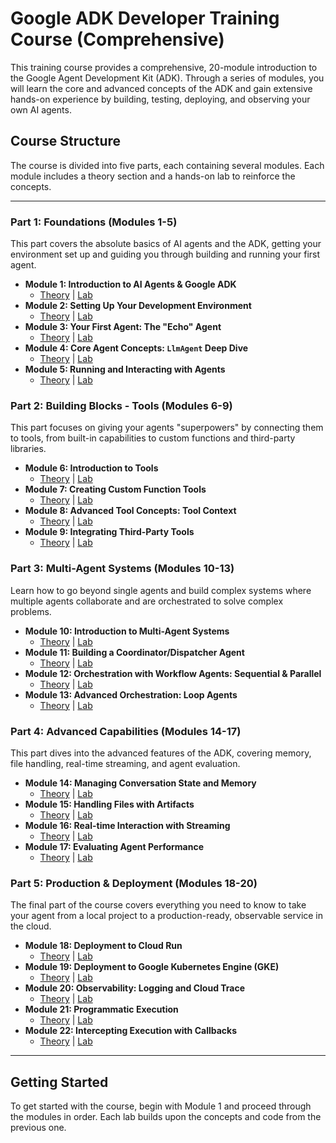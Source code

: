 # Google ADK Developer Training Course (Comprehensive)

This training course provides a comprehensive, 20-module introduction to the Google Agent Development Kit (ADK). Through a series of modules, you will learn the core and advanced concepts of the ADK and gain extensive hands-on experience by building, testing, deploying, and observing your own AI agents.

## Course Structure

The course is divided into five parts, each containing several modules. Each module includes a theory section and a hands-on lab to reinforce the concepts.

---

### Part 1: Foundations (Modules 1-5)

This part covers the absolute basics of AI agents and the ADK, getting your environment set up and guiding you through building and running your first agent.

*   **Module 1: Introduction to AI Agents & Google ADK**
    *   [Theory](./module01-intro-to-ai-agents/theory.md) | [Lab](./module01-intro-to-ai-agents/lab.md)
*   **Module 2: Setting Up Your Development Environment**
    *   [Theory](./module02-environment-setup/theory.md) | [Lab](./module02-environment-setup/lab.md)
*   **Module 3: Your First Agent: The "Echo" Agent**
    *   [Theory](./module03-first-agent-echo/theory.md) | [Lab](./module03-first-agent-echo/lab.md)
*   **Module 4: Core Agent Concepts: `LlmAgent` Deep Dive**
    *   [Theory](./module04-llmagent-deep-dive/theory.md) | [Lab](./module04-llmagent-deep-dive/lab.md)
*   **Module 5: Running and Interacting with Agents**
    *   [Theory](./module05-running-agents/theory.md) | [Lab](./module05-running-agents/lab.md)

### Part 2: Building Blocks - Tools (Modules 6-9)

This part focuses on giving your agents "superpowers" by connecting them to tools, from built-in capabilities to custom functions and third-party libraries.

*   **Module 6: Introduction to Tools**
    *   [Theory](./module06-intro-to-tools/theory.md) | [Lab](./module06-intro-to-tools/lab.md)
*   **Module 7: Creating Custom Function Tools**
    *   [Theory](./module07-custom-function-tools/theory.md) | [Lab](./module07-custom-function-tools/lab.md)
*   **Module 8: Advanced Tool Concepts: Tool Context**
    *   [Theory](./module08-tool-context/theory.md) | [Lab](./module08-tool-context/lab.md)
*   **Module 9: Integrating Third-Party Tools**
    *   [Theory](./module09-third-party-tools/theory.md) | [Lab](./module09-third-party-tools/lab.md)

### Part 3: Multi-Agent Systems (Modules 10-13)

Learn how to go beyond single agents and build complex systems where multiple agents collaborate and are orchestrated to solve complex problems.

*   **Module 10: Introduction to Multi-Agent Systems**
    *   [Theory](./module10-intro-to-multi-agent-systems/theory.md) | [Lab](./module10-intro-to-multi-agent-systems/lab.md)
*   **Module 11: Building a Coordinator/Dispatcher Agent**
    *   [Theory](./module11-coordinator-agent/theory.md) | [Lab](./module11-coordinator-agent/lab.md)
*   **Module 12: Orchestration with Workflow Agents: Sequential & Parallel**
    *   [Theory](./module12-sequential-parallel-workflow-agents/theory.md) | [Lab](./module12-sequential-parallel-workflow-agents/lab.md)
*   **Module 13: Advanced Orchestration: Loop Agents**
    *   [Theory](./module13-loop-agents/theory.md) | [Lab](./module13-loop-agents/lab.md)

### Part 4: Advanced Capabilities (Modules 14-17)

This part dives into the advanced features of the ADK, covering memory, file handling, real-time streaming, and agent evaluation.

*   **Module 14: Managing Conversation State and Memory**
    *   [Theory](./module14-state-and-memory/theory.md) | [Lab](./module14-state-and-memory/lab.md)
*   **Module 15: Handling Files with Artifacts**
    *   [Theory](./module15-artifacts/theory.md) | [Lab](./module15-artifacts/lab.md)
*   **Module 16: Real-time Interaction with Streaming**
    *   [Theory](./module16-streaming/theory.md) | [Lab](./module16-streaming/lab.md)
*   **Module 17: Evaluating Agent Performance**
    *   [Theory](./module17-evaluation/theory.md) | [Lab](./module17-evaluation/lab.md)

### Part 5: Production & Deployment (Modules 18-20)

The final part of the course covers everything you need to know to take your agent from a local project to a production-ready, observable service in the cloud.

*   **Module 18: Deployment to Cloud Run**
    *   [Theory](./module18-deployment-cloud-run/theory.md) | [Lab](./module18-deployment-cloud-run/lab.md)
*   **Module 19: Deployment to Google Kubernetes Engine (GKE)**
    *   [Theory](./module19-deployment-gke/theory.md) | [Lab](./module19-deployment-gke/lab.md)
*   **Module 20: Observability: Logging and Cloud Trace**
    *   [Theory](./module20-observability/theory.md) | [Lab](./module20-observability/lab.md)
*   **Module 21: Programmatic Execution**
    *   [Theory](./module21-programmatic-execution/theory.md) | [Lab](./module21-programmatic-execution/lab.md)
*   **Module 22: Intercepting Execution with Callbacks**
    *   [Theory](./module22-callbacks/theory.md) | [Lab](./module22-callbacks/lab.md)

---

## Getting Started

To get started with the course, begin with Module 1 and proceed through the modules in order. Each lab builds upon the concepts and code from the previous one.
